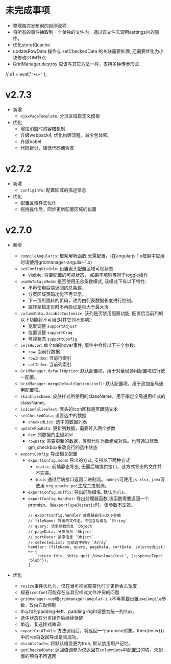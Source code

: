 # 未完成事项
- 整理每次发布前的自测流程.
- 将所有的事件抽取到一个单独的文件内，通过该文件去调用settings内的事件。
- 优化store和cache
- updateRowData 操作与 setCheckedData 的关联需要处理, 还需要优化为小块修改DOM节点
- GridManager.destroy 应该与其它方法一样，支持多种传参形式

// s1 = eval('`'+s+'`');

# v2.7.3
- 新增
    - `ajaxPageTemplate`: 分页区域自定义模板
- 优化
    - 增加消毁时的容错机制
    - 升级webpack4, 优化构建流程，减少包体积。
    - 升级babel
    - 代码拆分，降低代码偶合度


# v2.7.2
- 新增
    - `configInfo`: 配置区域的描述信息
- 优化
    - 配置区域样式优化
    - 拖拽操作后，同步更新配置区域的位置

# v2.7.0
- 新增
    - `compileAngularjs`: 框架解析函数,无需配置。(在angularjs 1.x框架中应用时请使用gridmanager-angular-1.x)
    - `setConfigVisible`: 设置表头配置区域可视状态
        - visible: 将要配置的可视状态， 如果不填则等同于toggle操作
    - `useNoTotalsMode`: 是否使用无总条数模式, 该模式下有以下特性:
       - 不再使用后端返回的总条数。
       - 分页区域页码功能不再显示。
       - 下一页所跳转的页码，改为由列表数据长度进行控制。
       - 跳转至指定页时不再验证是否大于最大页
    - `columnData.disableCustomize`: 该列是否禁用配置功能, 配置后当前列的以下功能将不可用(对其它列不影响):
        - 宽度调整 `supportAdjust`
        - 位置调整 `supportDrag`
        - 可视状态 `supportConfig`
    - `cellHover`: 单个td的hover事件, 事件中会传以下三个参数:
        - `row`: 当前行数据
        - `rowIndex`: 当前行索引
        - `colIndex`: 当前列索引
    - `GridManager.defaultOption`: 默认配置项，用于对全局通用配置项进行统一配置。
    - `GridManager.mergeDefaultOption(conf)`: 默认配置项，用于追加全局通用配置项。
    - `skinClassName`: 皮肤样式所使用的className，用于指定全局通用样式的className。
    - `isIconFollowText`: 表头的icon图标是否跟随文本
    - `setCheckedData`: 设置选中的数据
        - `checkedList`: 选中的数据列表
    - `updateRowData`: 更新列数据，需要传入两个参数
        - `key`: 列数据的主键如id
        - `rowData`: 需要更新的数据，类型允许为数组或对象。也可通过修改gm_checkbox来改变行的选中状态
    - `exportConfig`: 导出相关配置
        - `exportConfig.mode`: 导出的方式, 支持以下两种方式
            - `static`: 前端静态导出, 无需后端提供接口，该方式导出的文件并不完美。
            - `blob`: 通过后端接口返回二进制流。`nodejs`可使用`js-xlsx`, `java`可使用 `org.apache.poi`生成二进制流。
        - `exportConfig.suffix`: 导出的后缀名, 默认为`xls`。
        - `exportConfig.handler`: 导出处理器函数,该函数需要返回一个promise。当`exportType`为`static`时，该参数不生效。
            ```
            // exportConfig.handler 处理器会传入以下参数
            // fileName: 导出的文件名，不包含后缀名 `String`
            // query: 请求参数信息 `Object`
            // pageData: 分页信息 `Object`
            // sortData: 排序信息 `Object`
            // selectedList: 当前选中的行 `Array`
            handler: (fileName, query, pageData, sortData, selectedList) => {
                return this._$http.get(`/download/test`, {responseType: 'blob'});
            }
            ```

- 优化
    - `resize`事件优化为，仅在当可视宽度变化时才更新表头宽度
    - 规避`iconfont`可能存在与其它样式文件冲突的问题
    - `gridmanager-vue`和`gridmanager-angular-1.x`不再需要设置`useCompile`参数，改由自动控制
    - th与td的padding-left、padding-right调整为统一的11px。
    - 选中状态在分页操作后继续保留
    - 单选、复选样式微调
    - `exportGridToXls`: 方法调用后，将返回一个promise对象。then(res=>{})中的res将返回导出是否成功。
    - `disableCache`: 将默认值变更为true, 默认禁用用户记忆。
    - `getCheckedData`: 返回值调整为仅返回在`columnData`中配置过的项，未配置的项将不再返回

